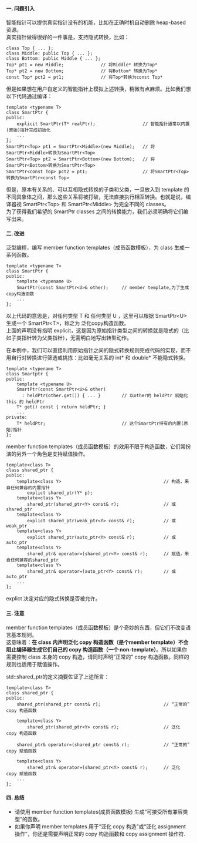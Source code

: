 #### 一. 问题引入
智能指针可以提供真实指针没有的机能，比如在正确时机自动删除 heap-based 资源。  
真实指针做得很好的一件事是，支持隐式转换，比如：  

	class Top { ... };
	class Middle: public Top { ... };
	class Bottom: public Middle { ... };
	Top* pt1 = new Middle;          	// 将Middle* 转换为Top*
	Top* pt2 = new Bottom;          	// 将Bottom* 转换为Top*
	const Top* pct2 = pt1;          	// 将Top*转换为const Top*

但是如果想在用户自定义的智能指针上模拟上述转换，稍微有点麻烦。比如我们想以下代码通过编译：  
	
	template <typename T>
	class SmartPtr {
	public:
	    explicit SmartPtr(T* realPtr);  				// 智能指针通常以内置(原始)指针完成初始化
	    ...
	};
	SmartPtr<Top> pt1 = SmartPtr<Middle>(new Middle);   // 将SmartPtr<Middle>转换为SmartPtr<Top>
	SmartPtr<Top> pt2 = SmartPtr<Bottom>(new Bottom);   // 将SmartPtr<Bottom>转换为SmartPtr<Top>
	SmartPtr<const Top> pct2 = pt1;                     // 将SmartPtr<Top>转换为SmartPtr<const Top>

但是，原本有关系的、可以互相隐式转换的子类和父类，一旦放入到 template 的不同具象体之间，那么这些关系将被打破，无法直接执行相互转换。也就是说，编译器视 SmartPtr<Top\> 和 SmartPtr<Middle\> 为完全不同的 classes。  
为了获得我们希望的 SmartPtr classes 之间的转换能力，我们必须明确将它们编写出来。

#### 二. 改进
泛型编程，编写 member function templates（成员函数模板），为 class 生成一系列函数。  

	template <typename T>
	class SmartPtr {
	public:
	    template <typename U>
	    SmartPtr(const SmartPtr<U>& other);     // member template,为了生成copy构造函数
	    ...
	};

以上代码的意思是，对任何类型 T 和 任何类型 U ，这里可以根据 SmartPtr<U\> 生成一个 SmartPtr<T\>，称之为 泛化copy构造函数。  
上面的声明没有指明 explicit，这是因为原始指针类型之间的转换就是隐式的（比如子类指针转为父类指针），无需明白地写出转型动作。  

在本例中，我们可以直接利用原始指针之间的隐式转换规则完成代码的实现，而不用自行对转换进行筛选或挑拣：比如毫无关系的 int* 和 double* 不能隐式转换。  

	template <typename T>
	class Smartptr {
	public:
	    template <typename U>
	    SmartPtr(const SmartPtr<U>& other)
		  : heldPtr(other.get()) { ... }     	// 以other的 heldPtr 初始化 this 的 heldPtr
	    T* get() const { return heldPtr; }
		...
	private:
	    T* heldPtr; 							// 这个SmartPtr持有的内置(原始)指针
	};

member function templates（成员函数模板）的效用不限于构造函数，它们常扮演的另外一个角色是支持赋值操作。  

	template<class T>
	class shared_ptr {
	public:
	    template<class Y>										// 构造，来自任何兼容的内置指针
	        explict shared_ptr(Y* p);
	    template<class Y>
	        shared_ptr(shared_ptr<Y> const& r);					// 或 shared_ptr
	    template<class Y>
	        explict shared_ptr(weak_ptr<Y> const& r);			// 或 weak_ptr
	    template<class Y>
	        explict shared_ptr(auto_ptr<Y> const& r);			// 或 auto_ptr
	    template<class Y>
	        shared_ptr& operator=(shared_ptr<Y> const& r);		// 赋值，来自任何兼容的shared_ptr
	    template<class Y>
	        shared_ptr& operator=(auto_ptr<Y> const& r);		// 或 auto_ptr
	    ...
	};

explict 决定对应的隐式转换是否被允许。  

#### 三. 注意
member function templates（成员函数模板）是个奇妙的东西，但它们不改变语言基本规则。  
这意味着：**在 class 内声明泛化 copy 构造函数（是个member template）不会阻止编译器生成它们自己的 copy 构造函数（一个 non-template）**。所以如果你需要控制 class 本身的 copy 构造，请同时声明“正常的” copy 构造函数。同样的规则也适用于赋值操作。  

std::shared\_ptr的定义摘要佐证了上述所言：  

	template<class T>
	class shared_ptr {
	public:
		shared_ptr(shared_ptr const& r);						// “正常的” copy 构造函数

	    template<class Y>
	        shared_ptr(shared_ptr<Y> const& r);					// 泛化 copy 构造函数
	    
		shared_ptr& operator=(shared_ptr const& r);				// “正常的” copy 赋值函数
	    
		template<class Y>
	        shared_ptr& operator=(shared_ptr<Y> const& r);		// 泛化 copy 赋值函数
	    ...
	};

#### 四. 总结
- 请使用 member function templates(成员函数模板) 生成“可接受所有兼容类型”的函数。
- 如果你声明 member templates 用于“泛化 copy 构造”或“泛化 assignment 操作”，你还是需要声明正常的 copy 构造函数和 copy assignment 操作符.